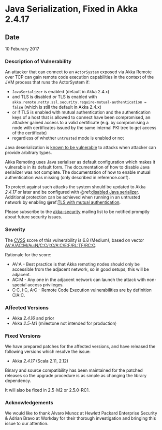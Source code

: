 # Java Serialization, Fixed in Akka 2.4.17

## Date

10 Feburary 2017

### Description of Vulnerability

An attacker that can connect to an `ActorSystem` exposed via Akka Remote over TCP can gain remote code execution 
capabilities in the context of the JVM process that runs the ActorSystem if:

 * `JavaSerializer` is enabled (default in Akka 2.4.x)
 * and TLS is disabled *or* TLS is enabled with `akka.remote.netty.ssl.security.require-mutual-authentication = false`
(which is still the default in Akka 2.4.x)
 * or if TLS is enabled with mutual authentication and the authentication keys of a host that is allowed to connect have been compromised, an attacker gained access to a valid certificate (e.g. by compromising a node with certificates issued by the same internal PKI tree to get access of the certificate)
 * regardless of whether `untrusted` mode is enabled or not

Java deserialization is [known to be vulnerable](https://community.hpe.com/t5/Security-Research/The-perils-of-Java-deserialization/ba-p/6838995) to attacks when attacker can provide arbitrary types.

Akka Remoting uses Java serialiser as default configuration which makes it vulnerable in its default form. The documentation of how to disable Java serializer was not complete. The documentation of how to enable mutual authentication was missing (only described in reference.conf).

To protect against such attacks the system should be updated to Akka *2.4.17* or later and be configured with 
@ref:[disabled Java serializer](../remoting.md#disable-java-serializer). Additional protection can be achieved when running in an 
untrusted network by enabling @ref:[TLS with mutual authentication](../remoting.md#remote-tls).

Please subscribe to the [akka-security](https://groups.google.com/forum/#!forum/akka-security) mailing list to be notified promptly about future security issues.

### Severity

The [CVSS](https://en.wikipedia.org/wiki/CVSS) score of this vulnerability is 6.8 (Medium), based on vector [AV:A/AC:M/Au:N/C:C/I:C/A:C/E:F/RL:TF/RC:C](https://nvd.nist.gov/cvss.cfm?calculator&version=2&vector=\(AV:A/AC:M/Au:N/C:C/I:C/A:C/E:F/RL:TF/RC:C\)).

Rationale for the score:

 * AV:A - Best practice is that Akka remoting nodes should only be accessible from the adjacent network, so in good setups, this will be adjacent.
 * AC:M - Any one in the adjacent network can launch the attack with non-special access privileges.
 * C:C, I:C, A:C - Remote Code Execution vulnerabilities are by definition CIA:C.

### Affected Versions

 * Akka *2.4.16* and prior
 * Akka *2.5-M1* (milestone not intended for production)

### Fixed Versions

We have prepared patches for the affected versions, and have released the following versions which resolve the issue: 

 * Akka *2.4.17* (Scala 2.11, 2.12)

Binary and source compatibility has been maintained for the patched releases so the upgrade procedure is as simple as changing the library dependency.

It will also be fixed in 2.5-M2 or 2.5.0-RC1.

### Acknowledgements

We would like to thank Alvaro Munoz at Hewlett Packard Enterprise Security & Adrian Bravo at Workday for their thorough investigation and bringing this issue to our attention.